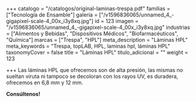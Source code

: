 +++
catalogo = "/catalogos/original-laminas-trespa.pdf"
familias = ["Tecnología de Ensamble"]
galeria = ["/v1596836065/unnamed_4_-gigapixel-scale-4_00x_i3y8xq.jpg"]
id = 123
imagen = "/v1596836065/unnamed_4_-gigapixel-scale-4_00x_i3y8xq.jpg"
industrias = ["Alimentos y Bebidas", "Dispositivos Médicos", "Biofarmacéuticos", "Química"]
marcas = ["Trespa", "HPL"]
meta_description = "Láminas HPL"
meta_keywords = "Trespa, topLAB, HPL, laminas hpl, láminas HPL"
taxonomyCover = false
title = "Láminas HPL"
titulo_adicional = ""
weight = 123

+++
Las láminas HPL que ofrecemos son de alta presión, las mismas no sueltan viruta ni tampoco se decoloran con los rayos UV, es duradera, ofrecemos en 6,8 mm y 12 mm.

**Consúltenos!** 